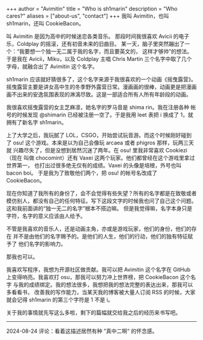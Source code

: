 +++
author = "Avimitin"
title = "Who is sh1marin"
description = "Who cares?"
aliases = ["about-us", "contact"]
+++
我叫 Avimitin，也叫 sh1marin，还叫 CookieBacon。

叫 Avimitin 是因为高中的时候迷恋各类音乐。
那段时间我很喜欢 Avicii 的电子乐，Coldplay 的摇滚，还有初音未来的旧曲目。
某一天，脑子里突然蹦出了一个：“我要想一个独一无二属于我的名字，而且要英文的，
这样才够帅”的想法。于是我在 Avicii，Miku，以及 Coldplay 主唱 Chris Martin 
三个名字中取了几个字母，就融合出了 Avimitin 这个名字。

sh1marin 应该就好猜很多了，这个名字来源于我很喜欢的一个动画《摇曳露营》。
摇曳露营主要是讲女高中生的冬季野外露营日常。漫画画的很棒，动画更是把漫画
画不出来的安逸氛围表现的淋漓尽致。这是一部适合所有人所有年龄段的动画。

我很喜欢摇曳露营的女主芝麻凛，她名字的罗马音是 shima rin。我在注册各种
帐号的时候发现 @shimarin 已经被注册一空了。于是我用 leet 表把 i 换成了
1，就拥有了新名字 sh1marin。

上了大学之后，我玩腻了 LOL，CSGO，开始尝试玩音游。而这个时候刚好碰到了
osu! 这个游戏。本来是以为自己会像玩 arcaea 或者 phigros 那样，玩两三天就
兴趣尽失了，但是没想到居然沉迷了两年。在 osu! 里我非常喜欢 Cookiezi（现在
叫做 chocomint）还有 Vaxei 这两个玩家。他们都曾经在这个游戏里拿过世界第一，
也打出过很多绝无仅有的成绩。Vaxei 的头像是培根，外号也叫 bacon boi。
于是我为了致敬他们两个，把 osu! 的帐号名改成了 CookieBacon。

现在你知道了我所有的身份了，会不会觉得有些失望？所有的名字都是在致敬或者
模仿别人，都没有自己的任何特征。写下这段文字的时候我也问了自己这个问题。
这和我前面讲的“独一无二的名字”根本不搭边嘛。
但是我觉得嘛，名字本身只是字符，名字的意义应该由人给予。

不管是我喜欢的音乐人，还是动画主角，亦或是游戏玩家，他们的身份，他们的存在
并不是由他们的名字赐予的。是他们的人生，他们的行动，他们的独有特征赋予了
他们名字的影响力。

那我也可以。

我喜欢写程序，我想为开源社区做贡献。我可以把 Avimitin 这个名字在 GitHub
上变得响亮。我喜欢打 osu，那我可以努力冲上世界榜，把 CookieBacon 这个名字
与我的成绩绑定。我的想法很多，我想把我的想法完整的表达出来，那我可以多看看书，
改善我的写作能力，当某天我的博客被大量人订阅 RSS 的时候，大家就会记得
sh1marin 的第三个字符是 1 不是 i。

关于我的事情就先写这么多啦，剩下的篇幅就交给我之后的经历来书写吧。

---

2024-08-24 评论：看着这描述居然有种 ”真中二啊“ 的怀念感。
